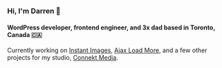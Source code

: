 ### Hi, I'm Darren 👋

#### WordPress developer, frontend engineer, and 3x dad based in Toronto, Canada 🇨🇦

Currently working on [Instant Images](https://github.com/dcooney/instant-images), [Ajax Load More](https://github.com/dcooney/ajax-load-more), and a few other projects for my studio, [Connekt Media](https://connekthq.com/).

<!--

___

**Hiring** - I'm looking for a self-starting developer to work alongside me on various WordPress plugins - if that's you, let's chat (📩 darren [at] connekthq.com)
-->
